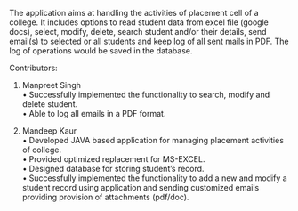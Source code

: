 The application aims at handling the activities of placement cell of a college. 
It includes options to read student data from excel file (google docs), select, modify, delete, search student and/or their details, send email(s) to selected or all students and keep log of all sent mails in PDF. The log of operations would be saved in the database.

Contributors:  

1. Manpreet Singh  
•	Successfully implemented the functionality to search, modify and delete student.    
•	Able to log all emails in a PDF format.    

2. Mandeep Kaur    
•	Developed JAVA based application for managing placement activities of college.  
•	Provided optimized replacement for MS-EXCEL.   
•	Designed database for storing student’s record.  
•	Successfully implemented the functionality to add a new and modify a student record using application and sending customized emails providing provision of attachments (pdf/doc).   
